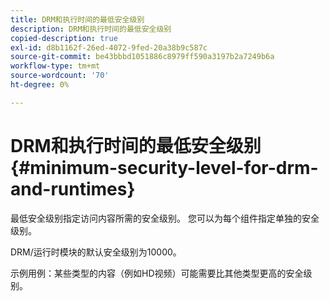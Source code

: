 ```yaml
---
title: DRM和执行时间的最低安全级别
description: DRM和执行时间的最低安全级别
copied-description: true
exl-id: d8b1162f-26ed-4072-9fed-20a38b9c587c
source-git-commit: be43bbbd1051886c8979ff590a3197b2a7249b6a
workflow-type: tm+mt
source-wordcount: '70'
ht-degree: 0%

---
```


# DRM和执行时间的最低安全级别{#minimum-security-level-for-drm-and-runtimes}

最低安全级别指定访问内容所需的安全级别。 您可以为每个组件指定单独的安全级别。

DRM/运行时模块的默认安全级别为10000。

示例用例：某些类型的内容（例如HD视频）可能需要比其他类型更高的安全级别。
